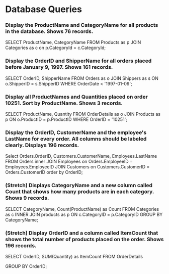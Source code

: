 # Database Queries

### Display the ProductName and CategoryName for all products in the database. Shows 76 records.

SELECT ProductName, CategoryName FROM Products as p JOIN Categories as c on p.CategoryId = c.CategoryId;

### Display the OrderID and ShipperName for all orders placed before January 9, 1997. Shows 161 records.

SELECT OrderID, ShipperName FROM Orders as o JOIN Shippers as s ON o.ShipperID = s.ShipperID WHERE OrderDate < '1997-01-09';

### Display all ProductNames and Quantities placed on order 10251. Sort by ProductName. Shows 3 records.

SELECT ProductName, Quantity FROM OrderDetails as o JOIN Products as p ON o.ProductID = p.ProductID WHERE OrderID = '10251';

### Display the OrderID, CustomerName and the employee's LastName for every order. All columns should be labeled clearly. Displays 196 records.

Select Orders.OrderID, Customers.CustomerName, Employees.LastName
FROM Orders inner
JOIN Employees on Orders.EmployeeID = Employees.EmployeeID
JOIN Customers on Customers.CustomerID = Orders.CustomerID
order by OrderID;

### (Stretch) Displays CategoryName and a new column called Count that shows how many products are in each category. Shows 9 records.

SELECT CategoryName, Count(ProductName) as Count
FROM Categories as c
INNER JOIN products as p
ON c.CategoryID = p.CategoryID
GROUP BY CategoryName;

### (Stretch) Display OrderID and a column called ItemCount that shows the total number of products placed on the order. Shows 196 records.

SELECT OrderID, SUM(Quantity) as ItemCount
FROM OrderDetails

GROUP BY OrderID;
